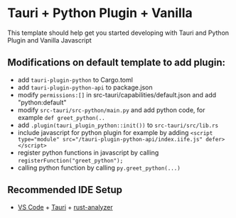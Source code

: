 # Tauri + Python Plugin + Vanilla

This template should help get you started developing with Tauri and Python Plugin 
and Vanilla Javascript

## Modifications on default template to add plugin:
- add `tauri-plugin-python` to Cargo.toml 
- add `tauri-plugin-python-api` to package.json
- modify `permissions:[]` in src-tauri/capabilities/default.json and add "python:default"  
- modify `src-tauri/src-python/main.py` and add python code, for example `def greet_python(..`
- add `.plugin(tauri_plugin_python::init())` to `src-tauri/src/lib.rs`
- include javascript for python plugin for example by adding `<script type="module" src="/tauri-plugin-python-api/index.iife.js" defer></script>`
- register python functions in javascript by calling `registerFunction("greet_python");`
- calling python function by calling `py.greet_python(...)`

## Recommended IDE Setup

- [VS Code](https://code.visualstudio.com/) + [Tauri](https://marketplace.visualstudio.com/items?itemName=tauri-apps.tauri-vscode) + [rust-analyzer](https://marketplace.visualstudio.com/items?itemName=rust-lang.rust-analyzer)
